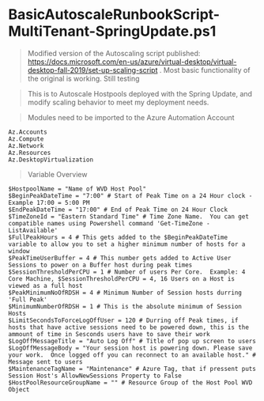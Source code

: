 # BasicAutoscaleRunbookScript-MultiTenant-SpringUpdate.ps1

> Modified version of the Autoscaling script published: https://docs.microsoft.com/en-us/azure/virtual-desktop/virtual-desktop-fall-2019/set-up-scaling-script .  Most basic functionality of the original is working.  Still testing

> This is to Autoscale Hostpools deployed with the Spring Update, and modify scaling behavior to meet my deployment needs.  

> Modules need to be imported to the Azure Automation Account
```
Az.Accounts
Az.Compute
Az.Network
Az.Resources
Az.DesktopVirtualization
```

> Variable Overview
```
$HostpoolName = "Name of WVD Host Pool"
$BeginPeakDateTime = "7:00" # Start of Peak Time on a 24 Hour clock - Example 17:00 = 5:00 PM
$EndPeakDateTime = "17:00" # End of Peak Time on 24 Hour Clock
$TimeZoneId = "Eastern Standard Time" # Time Zone Name.  You can get compatible names using Powershell command 'Get-TimeZone -ListAvailable'
$FullPeakHours = 4 # This gets added to the $BeginPeakDateTime variable to allow you to set a higher minimum number of hosts for a window
$PeakTimeUserBuffer = 4 # This number gets added to Active User Sessions to power on a Buffer host during peak times
$SessionThresholdPerCPU = 1 # Number of users Per Core.  Example: 4 Core Machine, $SessionThresholdPerCPU = 4, 16 Users on a Host is viewed as a full host
$PeakMinimumNoOfRDSH = 4 # Minimum Number of Session hosts durring 'Full Peak'
$MinimumNumberOfRDSH = 1 # This is the absolute minimum of Session Hosts
$LimitSecondsToForceLogOffUser = 120 # Durring off Peak times, if hosts that have active sessions need to be powered down, this is the ammount of time in Sesconds users have to save their work
$LogOffMessageTitle = "Auto Log Off" # Title of pop up screen to users
$LogOffMessageBody = "Your session host is powering down. Please save your work.  Once logged off you can reconnect to an available host." # Message sent to users
$MaintenanceTagName = "Maintenance" # Azure Tag, that if pressent puts Session Host's AllowNewSessions Property to False
$HostPoolResourceGroupName = "" # Resource Group of the Host Pool WVD Object
```